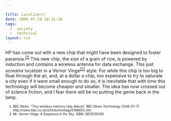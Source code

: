 ```yaml
---

title: Localizers!
date: 2006-07-18 18:31:18
tags:
  -  society
  -  technical
layout: rut
---
```


HP has come out with a new chip that might have been designed to foster paranoia.<sup><a title="BBC NEWS | Technology | Tiny wireless memory chip debuts" href="http://news.bbc.co.uk/2/hi/technology/5186650.stm">[1]</a></sup>  This new chip, the size of a grain of rice, is powered by induction and contains a wireless antenna for data exchange.  This just <em>screams</em> localizer in a Vernor Vinge<sup><a title="A Deepness in the Sky: A Novel (Zones of Thought) (Mass Market Paperback) " href="http://www.amazon.com/gp/product/0812536355/sr=8-4/qid=1153246853/ref=pd_bbs_4/104-8452981-6293526?ie=UTF8:">[2]</a></sup> style.  For while this chip is too big to float through the air, and, at a dollar a chip, too expensive to try to saturate a city even if it were small enough to do so, it is inevitable that with time this technology will become cheaper and smaller.  The idea has now crossed out of science fiction, and I fear there will be no putting the genie back in the lamp.
<ol><font size="-2">
	<li><font size="-2">BBC News.   "Tiny wireless memory chip debuts" BBC News Technology 2006-07-17.  http://news.bbc.co.uk/2/hi/technology/5186650.stm</font></li>
	<li><font size="-2">Mr. Vernor Vinge.  <em>A Deepness in the Sky</em>.  ISBN: 0812536355</font></li>
</font></ol>


